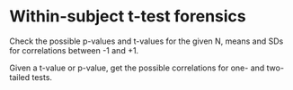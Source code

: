 # Within-subject t-test forensics

Check the possible p-values and t-values for the given N, means and SDs for correlations between -1 and +1.

Given a t-value or p-value, get the possible correlations for one- and two-tailed tests.
